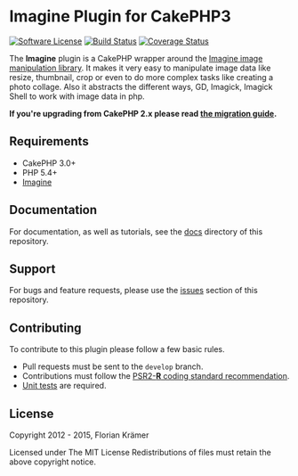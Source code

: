 # Imagine Plugin for CakePHP3 #

[![Software License](https://img.shields.io/badge/license-MIT-brightgreen.svg?style=flat-square)](LICENSE.txt)
[![Build Status](https://img.shields.io/travis/burzum/cakephp-imagine-plugin/master.svg?style=flat-square)](https://travis-ci.org/burzum/cakephp-imagine-plugin)
[![Coverage Status](https://img.shields.io/coveralls/burzum/cakephp-imagine-plugin/master.svg?style=flat-square)](https://coveralls.io/r/burzum/cakephp-imagine-plugin)

The **Imagine** plugin is a CakePHP wrapper around the [Imagine image manipulation library](https://github.com/avalanche123/Imagine). It makes it very easy to manipulate image data like resize, thumbnail, crop or even to do more complex tasks like creating a photo collage. Also it abstracts the different ways, GD, Imagick, Imagick Shell to work with image data in php.

**If you're upgrading from CakePHP 2.x please read [the migration guide](docs/Documentation/Migrating-from-CakePHP-2.0.md).**

Requirements
------------

 * CakePHP 3.0+
 * PHP 5.4+
 * [Imagine](https://github.com/avalanche123/Imagine)

Documentation
-------------

For documentation, as well as tutorials, see the [docs](docs/Home.md) directory of this repository.

Support
-------

For bugs and feature requests, please use the [issues](https://github.com/burzum/cakephp-imagine-plugin/issues) section of this repository.

Contributing
------------

To contribute to this plugin please follow a few basic rules.

* Pull requests must be sent to the ```develop``` branch.
* Contributions must follow the [PSR2-**R** coding standard recommendation](https://github.com/php-fig-rectified/fig-rectified-standards).
* [Unit tests](http://book.cakephp.org/3.0/en/development/testing.html) are required.

License
-------

Copyright 2012 - 2015, Florian Krämer

Licensed under The MIT License
Redistributions of files must retain the above copyright notice.
